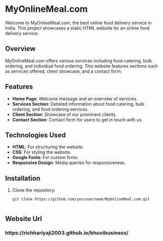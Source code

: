 # MyOnlineMeal.com

Welcome to MyOnlineMeal.com, the best online food delivery service in India. This project showcases a static HTML website for an online food delivery service.

## Overview

MyOnlineMeal.com offers various services including food catering, bulk ordering, and individual food ordering. This website features sections such as services offered, client showcase, and a contact form.

## Features

- **Home Page**: Welcome message and an overview of services.
- **Services Section**: Detailed information about food catering, bulk ordering, and food ordering services.
- **Client Section**: Showcase of our prominent clients.
- **Contact Section**: Contact form for users to get in touch with us.

## Technologies Used

- **HTML**: For structuring the website.
- **CSS**: For styling the website.
- **Google Fonts**: For custom fonts.
- **Responsive Design**: Media queries for responsiveness.

## Installation

1. Clone the repository:
   ```bash
   git clone https://github.com/yourusername/MyOnlineMeal.com.git



<h2>Website Url</h2>
<h3>https://richhariyaji2003.github.io/bhuvibusiness/</h3>
